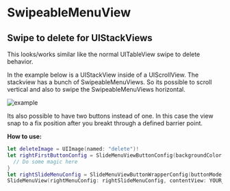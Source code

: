 # SwipeableMenuView
## Swipe to delete for UIStackViews

This looks/works similar like the normal UITableView swipe to delete behavior.

In the example below is a UIStackView inside of a UIScrollView. The stackview has a bunch of SwipeableMenuViews. So its possible to scroll vertical and also to swipe the SwipeableMenuViews horizontal.

![example](https://user-images.githubusercontent.com/1539891/153432578-f4eb7968-322f-4f61-b204-e7f5a0d0e5c2.gif)

Its also possible to have two buttons instead of one. In this case the view snap to a fix position after you breakt through a defined barrier point.

**How to use:**

```swift
let deleteImage = UIImage(named: "delete")!
let rightFirstButtonConfig = SlideMenuViewButtonConfig(backgroundColor: .darkRed, instantFireBackgroundColor: .red, image: deleteImage) {
  // Do some magic here
}
let rightSlideMenuConfig = SlideMenuViewButtonWrapperConfig(buttonMode: .one(rightFirstButtonConfig))
SlideMenuView(rightMenuConfig: rightSlideMenuConfig, contentView: YOUR_CONTENT_VIEW)
```
